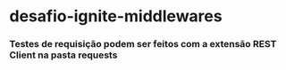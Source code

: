 # desafio-ignite-middlewares

### Testes de requisição podem ser feitos com a extensão REST Client na pasta requests
